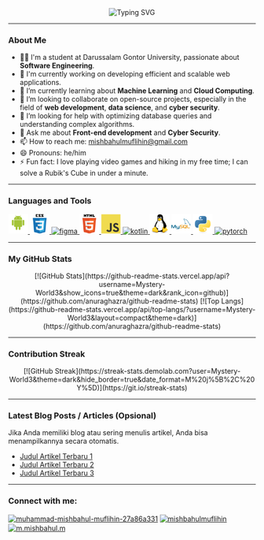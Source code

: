<div align="center">
  <img src="https://readme-typing-svg.demolab.com?font=Fira+Code&weight=800&size=30&pause=1000&color=8be9fd&center=true&vCenter=true&width=700&lines=Hello+Everybody+%F0%9F%91%8B+I'm+Mystery-World3!;Welcome+to+my+GitHub+Profile!;It's+never+too+late!" alt="Typing SVG" />
</div>

---

### About Me

- 👨‍💻 I'm a student at Darussalam Gontor University, passionate about **Software Engineering**.
- 🔭 I'm currently working on developing efficient and scalable web applications.
- 🌱 I’m currently learning about **Machine Learning** and **Cloud Computing**.
- 👯 I’m looking to collaborate on open-source projects, especially in the field of **web development**, **data science**, and **cyber security**.
- 🤔 I’m looking for help with optimizing database queries and understanding complex algorithms.
- 💬 Ask me about **Front-end development** and **Cyber Security**.
- 📫 How to reach me: mishbahulmuflihin@gmail.com
- 😄 Pronouns: he/him
- ⚡ Fun fact: I love playing video games and hiking in my free time; I can solve a Rubik's Cube in under a minute.

---

### Languages and Tools

<p align="left">
  <a href="https://developer.android.com" target="_blank" rel="noreferrer"> <img src="https://raw.githubusercontent.com/devicons/devicon/master/icons/android/android-original-wordmark.svg" alt="android" width="40" height="40"/> </a> 
  <a href="https://www.w3schools.com/css/" target="_blank" rel="noreferrer"> <img src="https://raw.githubusercontent.com/devicons/devicon/master/icons/css3/css3-original-wordmark.svg" alt="css3" width="40" height="40"/> </a> 
  <a href="https://www.figma.com/" target="_blank" rel="noreferrer"> <img src="https://www.vectorlogo.zone/logos/figma/figma-icon.svg" alt="figma" width="40" height="40"/> </a> 
  <a href="https://www.w3.org/html/" target="_blank" rel="noreferrer"> <img src="https://raw.githubusercontent.com/devicons/devicon/master/icons/html5/html5-original-wordmark.svg" alt="html5" width="40" height="40"/> </a> 
  <a href="https://developer.mozilla.org/en-US/docs/Web/JavaScript" target="_blank" rel="noreferrer"> <img src="https://raw.githubusercontent.com/devicons/devicon/master/icons/javascript/javascript-original.svg" alt="javascript" width="40" height="40"/> </a> 
  <a href="https://kotlinlang.org" target="_blank" rel="noreferrer"> <img src="https://www.vectorlogo.zone/logos/kotlinlang/kotlinlang-icon.svg" alt="kotlin" width="40" height="40"/> </a> 
  <a href="https://www.linux.org/" target="_blank" rel="noreferrer"> <img src="https://raw.githubusercontent.com/devicons/devicon/master/icons/linux/linux-original.svg" alt="linux" width="40" height="40"/> </a> 
  <a href="https://www.mysql.com/" target="_blank" rel="noreferrer"> <img src="https://raw.githubusercontent.com/devicons/devicon/master/icons/mysql/mysql-original-wordmark.svg" alt="mysql" width="40" height="40"/> </a> 
  <a href="https://www.python.org" target="_blank" rel="noreferrer"> <img src="https://raw.githubusercontent.com/devicons/devicon/master/icons/python/python-original.svg" alt="python" width="40" height="40"/> </a> 
  <a href="https://pytorch.org/" target="_blank" rel="noreferrer"> <img src="https://www.vectorlogo.zone/logos/pytorch/pytorch-icon.svg" alt="pytorch" width="40" height="40"/> </a> 
</p>

---

### My GitHub Stats

<div align="center">
  [![GitHub Stats](https://github-readme-stats.vercel.app/api?username=Mystery-World3&show_icons=true&theme=dark&rank_icon=github)](https://github.com/anuraghazra/github-readme-stats)
  [![Top Langs](https://github-readme-stats.vercel.app/api/top-langs/?username=Mystery-World3&layout=compact&theme=dark)](https://github.com/anuraghazra/github-readme-stats)
</div>

---

### Contribution Streak

<div align="center">
  [![GitHub Streak](https://streak-stats.demolab.com?user=Mystery-World3&theme=dark&hide_border=true&date_format=M%20j%5B%2C%20Y%5D)](https://git.io/streak-stats)
</div>

---

### Latest Blog Posts / Articles (Opsional)

Jika Anda memiliki blog atau sering menulis artikel, Anda bisa menampilkannya secara otomatis.
* [Judul Artikel Terbaru 1](link-ke-artikel-1)
* [Judul Artikel Terbaru 2](link-ke-artikel-2)
* [Judul Artikel Terbaru 3](link-ke-artikel-3)

---

### Connect with me:

<p align="left">
<a href="https://linkedin.com/in/muhammad-mishbahul-muflihin-27a86a331" target="blank"><img align="center" src="https://raw.githubusercontent.com/rahuldkjain/github-profile-readme-generator/master/src/images/icons/Social/linked-in-alt.svg" alt="muhammad-mishbahul-muflihin-27a86a331" height="30" width="40" /></a>
<a href="https://kaggle.com/mishbahulmuflihin" target="blank"><img align="center" src="https://raw.githubusercontent.com/rahuldkjain/github-profile-readme-generator/master/src/images/icons/Social/kaggle.svg" alt="mishbahulmuflihin" height="30" width="40" /></a>
<a href="https://instagram.com/m.mishbahul.m" target="blank"><img align="center" src="https://raw.githubusercontent.com/rahuldkjain/github-profile-readme-generator/master/src/images/icons/Social/instagram.svg" alt="m.mishbahul.m" height="30" width="40" /></a>
</p>
